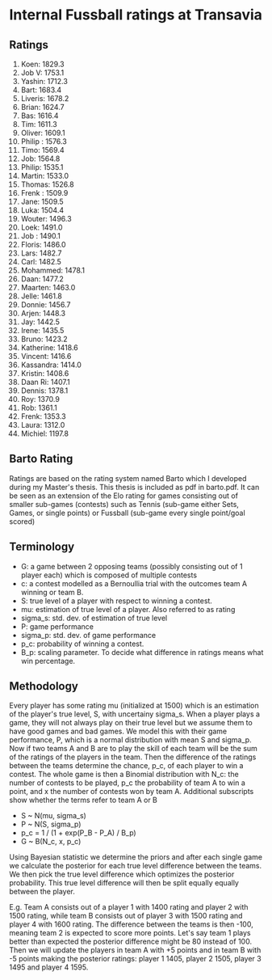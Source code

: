 # Internal Fussball ratings at Transavia
## Ratings
1. Koen: 1829.3 
2. Job V: 1753.1 
3. Yashin: 1712.3 
4. Bart: 1683.4 
5. Liveris: 1678.2 
6. Brian: 1624.7 
7. Bas: 1616.4 
8. Tim: 1611.3 
9. Oliver: 1609.1 
10. Philip : 1576.3 
11. Timo: 1569.4 
12. Job: 1564.8 
13. Philip: 1535.1 
14. Martin: 1533.0 
15. Thomas: 1526.8 
16. Frenk : 1509.9 
17. Jane: 1509.5 
18. Luka: 1504.4 
19. Wouter: 1496.3 
20. Loek: 1491.0 
21. Job : 1490.1 
22. Floris: 1486.0 
23. Lars: 1482.7 
24. Carl: 1482.5 
25. Mohammed: 1478.1 
26. Daan: 1477.2 
27. Maarten: 1463.0 
28. Jelle: 1461.8 
29. Donnie: 1456.7 
30. Arjen: 1448.3 
31. Jay: 1442.5 
32. Irene: 1435.5 
33. Bruno: 1423.2 
34. Katherine: 1418.6 
35. Vincent: 1416.6 
36. Kassandra: 1414.0 
37. Kristin: 1408.6 
38. Daan Ri: 1407.1 
39. Dennis: 1378.1 
40. Roy: 1370.9 
41. Rob: 1361.1 
42. Frenk: 1353.3 
43. Laura: 1312.0 
44. Michiel: 1197.8 

## Barto Rating
Ratings are based on the rating system named Barto which I developed during my Master's thesis. This thesis is included as pdf in barto.pdf. It can be seen as an extension of the Elo rating for games consisting out of smaller sub-games (contests) such as Tennis (sub-game either Sets, Games, or single points) or Fussball (sub-game every single point/goal scored)
## Terminology
- G: a game between 2 opposing teams (possibly consisting out of 1 player each) which is composed of multiple contests
- c: a contest modelled as a Bernoullia trial with the outcomes team A winning or team B.
- S: true level of a player with respect to winning a contest.
- mu: estimation of true level of a player. Also referred to as rating
- sigma_s: std. dev. of estimation of true level
- P: game performance
- sigma_p: std. dev. of game performance
- p_c: probability of winning a contest.
- B_p: scaling parameter. To decide what difference in ratings means what win percentage.
## Methodology
Every player has some rating mu (initialized at 1500) which is an estimation of the player's true level, S, with uncertainy sigma_s. When a player plays a game, they will not always play on their true level but we assume them to have good games and bad games. We model this with their game performance, P, which is a normal distribution with mean S and sigma_p. Now if two teams A and B are to play the skill of each team will be the sum of the ratings of the players in the team. Then the difference of the ratings between the teams determine the chance, p_c, of each player to win a contest. The whole game is then a Binomial distribution with N_c: the number of contests to be played, p_c the probability of team A to win a point, and x the number of contests won by team A. Additional subscripts show whether the terms refer to team A or B
- S ~ N(mu, sigma_s)
- P ~ N(S, sigma_p)
- p_c = 1 / (1 + exp(P_B - P_A) / B_p)
- G ~ B(N_c, x, p_c)

Using Bayesian statistic we determine the priors and after each single game we calculate the posterior for each true level difference between the teams. We then pick the true level difference which optimizes the posterior probability. This true level difference will then be split equally equally between the player. 

E.g. Team A consists out of a player 1 with 1400 rating and player 2 with 1500 rating, while team B consists out of player 3 with 1500 rating and player 4 with 1600 rating. The difference between the teams is then -100, meaning team 2 is expected to score more points. Let's say team 1 plays better than expected the posterior difference might be 80 instead of 100. Then we will update the players in team A with +5 points and in team B with -5 points making the posterior ratings: player 1 1405, player 2 1505, player 3 1495 and player 4 1595.